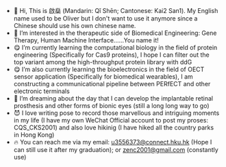 - 👋 Hi, This is 啟燊 (Mandarin: Qǐ Shēn; Cantonese: Kai2 San1). My English name used to be Oliver but I don't want to use it anymore since a Chinese should use his own chinese name.
- 👀 I’m interested in the therapeutic side of Biomedical Engineering: Gene Therapy, Human Machine Interface......You name it!
- 😋 I’m currently learning the computational biology in the field of protein engineering (Specifically for Cas9 proteins), I hope I can filter out the top variant among the high-throughput protein library with ddG
- 😋 I’m also currently learning the bioelectronics in the field of OECT sensor application (Specifically for biomedical wearables), I am constructing a communicational pipeline between PERfECT and other electronic terminals
- 💞️ I’m dreaming about the day that I can develop the implantable retinal prosthesis and other forms of bionic eyes (still a long long way to go)
- 😈 I love writing pose to record those marvellous and intriguing moments in my life (I have my own WeChat Official account to post my proses: CQS_CKS2001) and also love hikinig (I have hiked all the country parks in Hong Kong)
- 🔥 You can reach me via my email: u3556373@connect.hku.hk (Hope I can still use it after my graduation); or zenc2001@gmail.com (constantly use)
